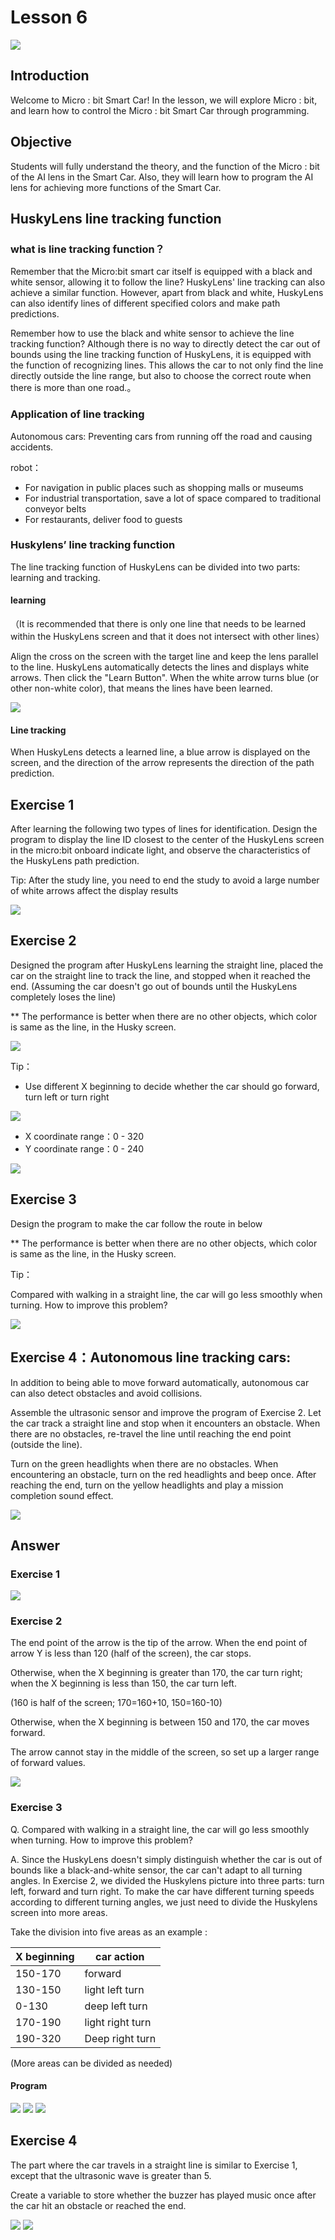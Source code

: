 # Lesson 6
![](pic/6/6_1.png)

## Introduction
<P>
Welcome to Micro : bit Smart Car! In the lesson, we will explore Micro : bit, and learn how to control the Micro : bit Smart Car through programming.
<P>

## Objective
<P>
Students will fully understand the theory, and the function of the Micro : bit of the AI lens in the Smart Car. Also, they will learn how to program the AI lens for achieving more functions of the Smart Car.
<P>

## HuskyLens line tracking function
### what is line tracking function？
<P>
Remember that the Micro:bit smart car itself is equipped with a black and white sensor, allowing it to follow the line? HuskyLens' line tracking can also achieve a similar function. However, apart from black and white, HuskyLens can also identify lines of different specified colors and make path predictions.
<P>
<P>
Remember how to use the black and white sensor to achieve the line tracking function? Although there is no way to directly detect the car out of bounds using the line tracking function of HuskyLens, it is equipped with the function of recognizing lines. This allows the car to not only find the line directly outside the line range, but also to choose the correct route when there is more than one road.。
<P>

### Application of line tracking
<P>
Autonomous cars: Preventing cars from running off the road and causing accidents.
<P>
<P>
robot：
<P>

+ For navigation in public places such as shopping malls or museums
+ For industrial transportation, save a lot of space compared to traditional conveyor belts
+ For restaurants, deliver food to guests

### Huskylens’ line tracking function
<P>
The line tracking function of HuskyLens can be divided into two parts: learning and tracking.
<P>

#### learning
<P>
（It is recommended that there is only one line that needs to be learned within the HuskyLens screen and that it does not intersect with other lines）
<P>
<P>
Align the cross on the screen with the target line and keep the lens parallel to the line. HuskyLens automatically detects the lines and displays white arrows. Then click the "Learn Button". When the white arrow turns blue (or other non-white color), that means the lines have been learned.
<P>

![](pic/6/6_2.png)

#### Line tracking
<P>
When HuskyLens detects a learned line, a blue arrow is displayed on the screen, and the direction of the arrow represents the direction of the path prediction.
<P>

## Exercise 1
<P>
After learning the following two types of lines for identification. Design the program to display the line ID closest to the center of the HuskyLens screen in the micro:bit onboard indicate light, and observe the characteristics of the HuskyLens path prediction.
<P>
<P>
Tip: After the study line, you need to end the study to avoid a large number of white arrows affect the display results
<P>

![](pic/6/6_3.png)

## Exercise 2
<P>
Designed the program after HuskyLens learning the straight line, placed the car on the straight line to track the line, and stopped when it reached the end. (Assuming the car doesn't go out of bounds until the HuskyLens completely loses the line)
<P>
<P>
** The performance is better when there are no other objects, which color is same as the line, in the Husky screen.
<P>

![](pic/6/6_4.png)
<P>
Tip：
<P>

+ Use different X beginning to decide whether the car should go forward, turn left or turn right

![](pic/6/6_5.png)

+ X coordinate range：0 - 320
+ Y coordinate range：0 - 240

![](pic/6/6_6.png)

## Exercise 3
<P>
Design the program to make the car follow the route in below
<P>
<P>
** The performance is better when there are no other objects, which color is same as the line, in the Husky screen.
<P>
<P>
Tip：
<P>
Compared with walking in a straight line, the car will go less smoothly when turning. How to improve this problem?  
<P>

![](pic/6/6_7.png)

## Exercise 4：Autonomous line tracking cars:
<P>
In addition to being able to move forward automatically, autonomous car can also detect obstacles and avoid collisions.
<P>
<P>
Assemble the ultrasonic sensor and improve the program of Exercise 2. Let the car track a straight line and stop when it encounters an obstacle. When there are no obstacles, re-travel the line until reaching the end point (outside the line).
<P>
<P>
Turn on the green headlights when there are no obstacles. When encountering an obstacle, turn on the red headlights and beep once. After reaching the end, turn on the yellow headlights and play a mission completion sound effect.
<P>

![](pic/6/6_8.png)

## Answer
### Exercise 1
![](pic/6/6_9.png)

### Exercise 2
<P>
The end point of the arrow is the tip of the arrow. When the end point of arrow Y is less than 120 (half of the screen), the car stops.
<P>
<P>
Otherwise, when the X beginning is greater than 170, the car turn right; when the X  beginning is less than 150, the car turn left.
<P>
<P>
(160 is half of the screen; 170=160+10, 150=160-10)
<P>
<P>
Otherwise, when the X beginning is between 150 and 170, the car moves forward.
<P>
<P>
The arrow cannot stay in the middle of the screen, so set up a larger range of forward values.
<P>

![](pic/6/6_10_1.png)

### Exercise 3
<P>
Q. Compared with walking in a straight line, the car will go less smoothly when turning. How to improve this problem?
<P>
<P>
A. Since the HuskyLens doesn't simply distinguish whether the car is out of bounds like a black-and-white sensor, the car can't adapt to all turning angles. In Exercise 2, we divided the Huskylens picture into three parts: turn left, forward and turn right. To make the car have different turning speeds according to different turning angles, we just need to divide the Huskylens screen into more areas.
<P>
<P>
Take the division into five areas as an example :
<P>

X beginning|car action
---|---
150-170|forward
130-150|light left turn
0-130|deep left turn
170-190|light right turn
190-320|Deep right turn

<P>
(More areas can be divided as needed)
<P>

#### Program
![](pic/6/6_11.png)
![](pic/6/6_12.png)
![](pic/6/6_13.png)

## Exercise 4
<P>
The part where the car travels in a straight line is similar to Exercise 1, except that the ultrasonic wave is greater than 5.
<P>
<P>
Create a variable to store whether the buzzer has played music once after the car hit an obstacle or reached the end.
<P>

![](pic/6/6_14.png)
![](pic/6/6_15.png)
